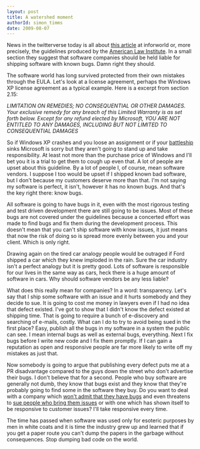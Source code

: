 ```yaml
---
layout: post
title: A watershed moment
authorId: simon_timms
date: 2009-08-07
---
```


News in the twitterverse today is all about [this article](http://infoworld.com/t/software-licensing/watch-out-developers-here-come-lawyers-436) at inforworld or, more precisely, the guidelines produced by the [American Law Institute](http://en.wikipedia.org/wiki/American_Law_Institute). In a small section they suggest that software companies should be held liable for shipping software with known bugs. Damn right they should.

The software world has long survived protected from their own mistakes through the EULA. Let's look at a license agreement, perhaps the Windows XP license agreement as a typical example. Here is a excerpt from section 2.15:

*LIMITATION ON REMEDIES; NO CONSEQUENTIAL OR OTHER DAMAGES. Your exclusive remedy for any breach of this Limited Warranty is as set forth below. Except for any refund elected by Microsoft, YOU ARE NOT ENTITLED TO ANY DAMAGES, INCLUDING BUT NOT LIMITED TO CONSEQUENTIAL DAMAGES*

So if Windows XP crashes and you loose an assignment or if your [battleship](http://en.wikipedia.org/wiki/USS_Yorktown_%28CG-48%29#Smart_ship_testbed) sinks Microsoft is sorry but they aren't going to stand up and take responsibility. At least not more than the purchase price of Windows and I'll bet you it is a trial to get them to cough up even that. A lot of people are upset about this guideline. By a lot of people I, of course, mean software vendors. I suppose I too would be upset if I shipped known bad software, but I don't because my customers deserve more than that. I'm not saying my software is perfect, it isn't, however it has no known bugs. And that's the key right there: know bugs.

All software is going to have bugs in it, even with the most rigorous testing and test driven development there are still going to be issues. Most of these bugs are not covered under the guidelines because a concerted effort was made to find bugs and fix them during the development process. This doesn't mean that you can't ship software with know issues, it just means that now the risk of doing so is spread more evenly between you and your client. Which is only right.

Drawing again on the tired car analogy people would be outraged if Ford shipped a car which they knew imploded in the rain. Sure the car industry isn't a perfect analogy but it is pretty good. Lots of software is responsible for our lives in the same way as cars, heck there is a huge amount of software in cars. Why should software vendors be any less liable?

What does this really mean for companies? In a word: transparency. Let's say that I ship some software with an issue and it hurts somebody and they decide to sue. It is going to cost me money in lawyers even if I had no idea that defect existed. I've got to show that I didn't know the defect existed at shipping time. That is going to require a bunch of e-discovery and searching of e-mails, costly. What can I do to try to avoid being sued in the first place? Easy, publish all the bugs in my software in a system the public can see. I mean internal bugs as well as external bugs, everything. Next I fix bugs before I write new code and I fix them promptly. If I can gain a reputation as open and responsive people are far more likely to write off my mistakes as just that.

Now somebody is going to argue that publishing every defect puts me at a PR disadvantage compared to the guys down the street who don't advertise their bugs. I don't believe that for a second. People who buy software are generally not dumb, they know that bugs exist and they know that they're probably going to find some in the software they buy. Do you want to deal with a company which [won't admit that they have bugs](http://autonomy.com) and even threatens to [sue people who bring them issues](http://www.channelregister.co.uk/2007/12/06/autonomy_secunia_dust_up/) or with one which has shown itself to be responsive to customer issues? I'll take responsive every time.

The time has passed when software was used only for esoteric purposes by men in white coats and it is time the industry grew up and learned that if you get a paper route you can't dump the papers in the garbage without consequences. Stop dumping bad code on the world.




